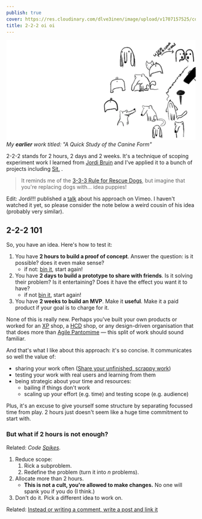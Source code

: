 ```yaml
---
publish: true
cover: https://res.cloudinary.com/dlve3inen/image/upload/v1707157525/cover-2-2-2_bigph5.webp
title: 2-2-2 oi oi
---
```


![135](cover-2-2-2.webp)
_My **earlier** work titled: "A Quick Study of the Canine Form"_

2-2-2 stands for 2 hours, 2 days and 2 weeks. It's a technique of scoping experiment work I learned from [Jordi Bruin](https://twitter.com/jordibruin) and I've applied it to a bunch of projects including [Sit.](https://sit/sonnet.io) .

> It reminds me of the [3-3-3 Rule for Rescue Dogs](<../3-3-3 Rule for Rescue Dogs>), but imagine that you're replacing dogs with... idea puppies!

Edit: Jordi!!! published a [talk](https://vimeo.com/865555649) about his approach on Vimeo. I haven't watched it yet, so please consider the note below a weird cousin of his idea (probably very similar).

## 2-2-2 101

So, you have an idea. Here's how to test it:

1. You have **2 hours to build a proof of concept**. Answer the question: is it possible? does it even make sense?
   - if not: [bin it](<../Kill your darlings, their bones are the best fertiliser>), start again!
2. You have **2 days to build a prototype to share with friends**. Is it solving their problem? Is it entertaining? Does it have the effect you want it to have?
   - if not [bin it](<../Kill your darlings, their bones are the best fertiliser>), start again!
3. You have **2 weeks to build an MVP**. Make it **useful**. Make it a paid product if your goal is to charge for it.

None of this is really new. Perhaps you've built your own products or worked for an [XP](<../XP>) shop, a [HCD](<../HCD>) shop, or any design-driven organisation that that does more than [Agile Pantomime](<../Agile Pantomime>) — this split of work should sound familiar.

And that's what I like about this approach: it's so concise. It communicates so well the value of:

- sharing your work often ([Share your unfinished, scrappy work](<../Share your unfinished, scrappy work>))
- testing your work with real users and learning from them
- being strategic about your time and resources:
  - bailing if things don't work
  - scaling up your effort (e.g. time) and testing scope (e.g. audience)

Plus, it's an excuse to give yourself some structure by separating focussed time from play. 2 hours just doesn't seem like a huge time commitment to start with.

### But what if 2 hours is not enough?

Related: _Code [Spikes](<../Spikes>)_.

1. Reduce scope:
   1. Rick a subproblem.
   2. Redefine the problem (turn it into _n_ problems).
2. Allocate more than 2 hours.
   - **This is not a cult, you're allowed to make changes.** No one will spank you if you do (I think.)
3. Don't do it. Pick a different idea to work on.

Related: [Instead or writing a comment, write a post and link it](<../Instead or writing a comment, write a post and link it>)
